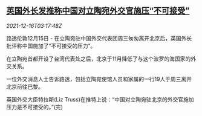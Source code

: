 <!--1639625462000-->
[英国外长发推称中国对立陶宛外交官施压“不可接受”](https://cn.reuters.com/article/uk-dip-china-lithuania-1216-idCNKBS2IV08H)
------

<div><i>2021-12-16T03:17:48Z</i></div><p>路透伦敦12月15日 - 在立陶宛驻中国外交代表团周三匆匆离开北京后，英国外长批评称中国施加了“不可接受的压力”。</p><p>在立陶宛首都开设了台湾代表处之后，北京于11月降低了与这个波罗的海国家的外交关系。</p><p>一位外交消息人士告诉路透，包括立陶宛使馆人员和家属的一行19人于周三离开北京前往巴黎。</p><p>英国外交大臣特拉斯(Liz Truss)在推特上说：“中国对立陶宛驻北京的外交官施加压力是不可接受的。”(完)</p>
